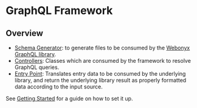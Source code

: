 # GraphQL Framework

## Overview

- [Schema Generator](generator.md): to generate files to be consumed by the [Webonyx GraphQL library](https://github.com/webonyx/graphql-php).
- [Controllers](controllers.md): Classes which are consumed by the framework to resolve GraphQL queries.
- [Entry Point](entry.md): Translates entry data to be consumed by the underlying library, and return the underlying library result as properly formatted data according to the input source.

See [Getting Started](getting-started.md) for a guide on how to set it up.